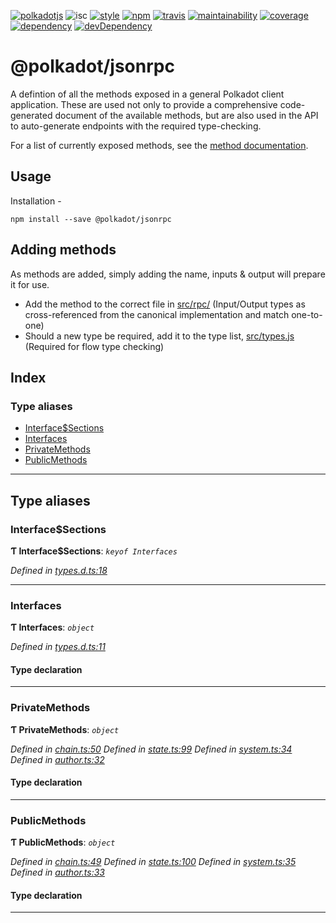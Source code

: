 
[![polkadotjs](https://img.shields.io/badge/polkadot-js-orange.svg?style=flat-square)](https://polkadot.js.org) ![isc](https://img.shields.io/badge/license-ISC-lightgrey.svg?style=flat-square) [![style](https://img.shields.io/badge/code%20style-semistandard-lightgrey.svg?style=flat-square)](https://github.com/Flet/semistandard) [![npm](https://img.shields.io/npm/v/@polkadot/jsonrpc.svg?style=flat-square)](https://www.npmjs.com/package/@polkadot/jsonrpc) [![travis](https://img.shields.io/travis/polkadot-js/api.svg?style=flat-square)](https://travis-ci.org/polkadot-js/api) [![maintainability](https://img.shields.io/codeclimate/maintainability/polkadot-js/api.svg?style=flat-square)](https://codeclimate.com/github/polkadot-js/api/maintainability) [![coverage](https://img.shields.io/coveralls/polkadot-js/api.svg?style=flat-square)](https://coveralls.io/github/polkadot-js/api?branch=master) [![dependency](https://david-dm.org/polkadot-js/api.svg?style=flat-square&path=packages/type-jsonrpc)](https://david-dm.org/polkadot-js/api?path=packages/type-jsonrpc) [![devDependency](https://david-dm.org/polkadot-js/api/dev-status.svg?style=flat-square&path=packages/type-jsonrpc)](https://david-dm.org/polkadot-js/api?path=packages/type-jsonrpc#info=devDependencies)

@polkadot/jsonrpc
=================

A defintion of all the methods exposed in a general Polkadot client application. These are used not only to provide a comprehensive code-generated document of the available methods, but are also used in the API to auto-generate endpoints with the required type-checking.

For a list of currently exposed methods, see the [method documentation](docs/README.md).

Usage
-----

Installation -

```
npm install --save @polkadot/jsonrpc
```

Adding methods
--------------

As methods are added, simply adding the name, inputs & output will prepare it for use.

*   Add the method to the correct file in [src/rpc/](src/rpc/) (Input/Output types as cross-referenced from the canonical implementation and match one-to-one)
*   Should a new type be required, add it to the type list, [src/types.js](src/types.js) (Required for flow type checking)

## Index

### Type aliases

* [Interface$Sections](#interface_sections)
* [Interfaces](#interfaces)
* [PrivateMethods](#privatemethods)
* [PublicMethods](#publicmethods)

---

## Type aliases

<a id="interface_sections"></a>

###  Interface$Sections

**Ƭ Interface$Sections**: *`keyof Interfaces`*

*Defined in [types.d.ts:18](https://github.com/chevdor/polkadot-js-api/blob/16237c4/packages/type-jsonrpc/src/types.d.ts#L18)*

___
<a id="interfaces"></a>

###  Interfaces

**Ƭ Interfaces**: *`object`*

*Defined in [types.d.ts:11](https://github.com/chevdor/polkadot-js-api/blob/16237c4/packages/type-jsonrpc/src/types.d.ts#L11)*

#### Type declaration

___
<a id="privatemethods"></a>

###  PrivateMethods

**Ƭ PrivateMethods**: *`object`*

*Defined in [chain.ts:50](https://github.com/chevdor/polkadot-js-api/blob/16237c4/packages/type-jsonrpc/src/chain.ts#L50)*
*Defined in [state.ts:99](https://github.com/chevdor/polkadot-js-api/blob/16237c4/packages/type-jsonrpc/src/state.ts#L99)*
*Defined in [system.ts:34](https://github.com/chevdor/polkadot-js-api/blob/16237c4/packages/type-jsonrpc/src/system.ts#L34)*
*Defined in [author.ts:32](https://github.com/chevdor/polkadot-js-api/blob/16237c4/packages/type-jsonrpc/src/author.ts#L32)*

#### Type declaration

[index: `string`]: `CreateItemOptions`

___
<a id="publicmethods"></a>

###  PublicMethods

**Ƭ PublicMethods**: *`object`*

*Defined in [chain.ts:49](https://github.com/chevdor/polkadot-js-api/blob/16237c4/packages/type-jsonrpc/src/chain.ts#L49)*
*Defined in [state.ts:100](https://github.com/chevdor/polkadot-js-api/blob/16237c4/packages/type-jsonrpc/src/state.ts#L100)*
*Defined in [system.ts:35](https://github.com/chevdor/polkadot-js-api/blob/16237c4/packages/type-jsonrpc/src/system.ts#L35)*
*Defined in [author.ts:33](https://github.com/chevdor/polkadot-js-api/blob/16237c4/packages/type-jsonrpc/src/author.ts#L33)*

#### Type declaration

[index: `string`]: `CreateItemOptions`

___

